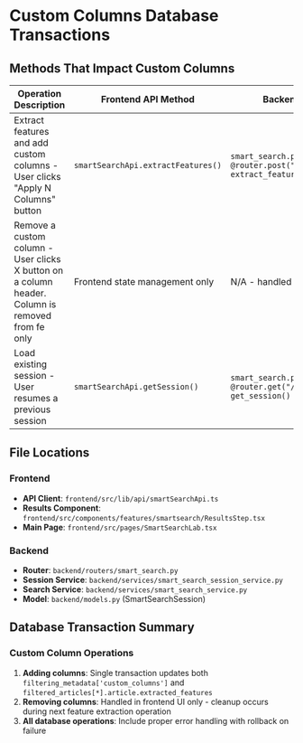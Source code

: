 # Custom Columns Database Transactions

## Methods That Impact Custom Columns

| Operation Description | Frontend API Method | Backend Router Method | Service Methods Called |
|----------------------|-------------------|---------------------|----------------------|
| Extract features and add custom columns - User clicks "Apply N Columns" button| `smartSearchApi.extractFeatures()` | `smart_search.py` `@router.post("/extract-features")` `extract_features()` | `SmartSearchService.extract_features_parallel()` → `SmartSearchSessionService.update_custom_columns_and_features()` |
| Remove a custom column - User clicks X button on a column header. Column is removed from fe only | Frontend state management only | N/A - handled in UI | N/A - no database operation |
| Load existing session - User resumes a previous session| `smartSearchApi.getSession()` | `smart_search.py` `@router.get("/sessions/{session_id}")` `get_session()` | `SmartSearchSessionService.get_session()` |

## File Locations

### Frontend
- **API Client**: `frontend/src/lib/api/smartSearchApi.ts`
- **Results Component**: `frontend/src/components/features/smartsearch/ResultsStep.tsx`
- **Main Page**: `frontend/src/pages/SmartSearchLab.tsx`

### Backend
- **Router**: `backend/routers/smart_search.py`
- **Session Service**: `backend/services/smart_search_session_service.py`
- **Search Service**: `backend/services/smart_search_service.py`
- **Model**: `backend/models.py` (SmartSearchSession)

## Database Transaction Summary

### Custom Column Operations
1. **Adding columns**: Single transaction updates both `filtering_metadata['custom_columns']` and `filtered_articles[*].article.extracted_features`
2. **Removing columns**: Handled in frontend UI only - cleanup occurs during next feature extraction operation
3. **All database operations**: Include proper error handling with rollback on failure